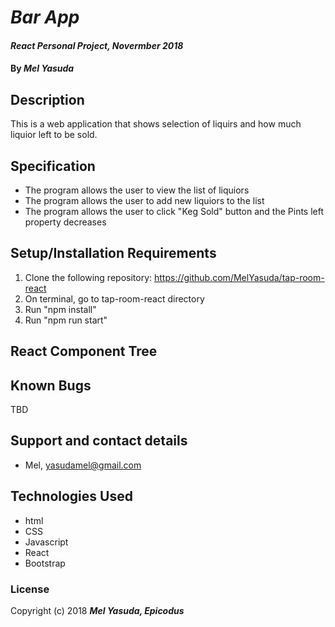 # _Bar App_

#### _React Personal Project, Novermber 2018_

#### By _**Mel Yasuda**_

## Description
This is a web application that shows selection of liquirs and how much liquior left to be sold.

## Specification
* The program allows the user to view the list of liquiors
* The program allows the user to add new liquiors to the list
* The program allows the user to click "Keg Sold" button and the Pints left property decreases


## Setup/Installation Requirements
1. Clone the following repository: https://github.com/MelYasuda/tap-room-react
2. On terminal, go to tap-room-react directory
3. Run "npm install"
4. Run "npm run start"

## React Component Tree


## Known Bugs
TBD

## Support and contact details
* Mel, yasudamel@gmail.com

## Technologies Used
* html
* CSS
* Javascript
* React
* Bootstrap

### License

Copyright (c) 2018 **_Mel Yasuda, Epicodus_**
